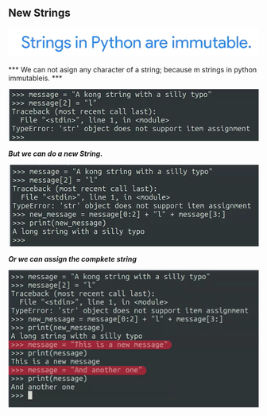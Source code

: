 ## New Strings

![str_7](images/str_7.png)   

*** We can not asign any character of a string; because m strings in python immutableis. ***

![str_8](images/str_8.png)    

***But we can do a new String.***

![str_9](images/str_9.png)     


***Or we can assign the compkete string***

![str_10](images/str_10.png) 


